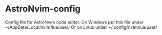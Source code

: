 # AstroNvim-config
Config file for AstroNvim code editor.
On Windows put this file under ~/AppData/Local/nvim/lua/user/
Or on Linux under ~/.config/nvim/lua/user/
